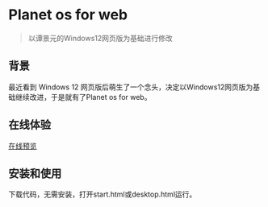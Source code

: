 # Planet os for web

> 以谭景元的Windows12网页版为基础进行修改

## 背景
最近看到 Windows 12 网页版后萌生了一个念头，决定以Windows12网页版为基础继续改进，于是就有了Planet os for web。

## 在线体验
[在线预览](https://tjy-gitnub.github.io/win12/desktop.html)

## 安装和使用
下载代码，无需安装，打开start.html或desktop.html运行。
